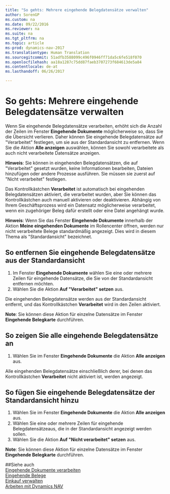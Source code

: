 ```yaml
---
title: "So gehts: Mehrere eingehende Belegdatensätze verwalten"
author: SorenGP
ms.custom: na
ms.date: 09/22/2016
ms.reviewer: na
ms.suite: na
ms.tgt_pltfrm: na
ms.topic: article
ms-prod: dynamics-nav-2017
ms.translationtype: Human Translation
ms.sourcegitcommit: 51adfb3588099c496f0946ff71da5c6fe518f070
ms.openlocfilehash: aa18a1287c75dd87faeb3707273f684613de5a84
ms.contentlocale: de-at
ms.lasthandoff: 06/26/2017

---
```


# <a name="how-to-manage-many-incoming-document-records"></a>So gehts: Mehrere eingehende Belegdatensätze verwalten
Wenn Sie eingehende Belegdatensätze verarbeiten, erhöht sich die Anzahl der Zeilen im Fenster **Eingehende Dokumente** möglicherweise so, dass Sie die Übersicht verlieren. Daher können Sie eingehende Belegdatensätze auf "Verarbeitet" festlegen, um sie aus der Standardansicht zu entfernen. Wenn Sie die Aktion **Alle anzeigen** auswählen, können Sie sowohl verarbeitete als auch nicht verarbeitete Datensätze anzeigen.

**Hinweis**: Sie können in eingehenden Belegdatensätzen, die auf "Verarbeitet" gesetzt wurden, keine Informationen bearbeiten, Dateien hinzufügen oder andere Prozesse ausführen. Sie müssen sie zuerst auf "Nicht verarbeitet" festlegen.

Das Kontrollkästchen **Verarbeitet** ist automatisch bei eingehenden Belegdatensätzen aktiviert, die verarbeitet wurden, aber Sie können das Kontrollkästchen auch manuell aktivieren oder deaktivieren. Abhängig von Ihrem Geschäftsprozess wird ein Datensatz möglicherweise verarbeitet, wenn ein zugehöriger Beleg dafür erstellt oder eine Datei angehängt wurde.

**Hinweis**: Wenn Sie das Fenster **Eingehende Dokumente** innerhalb der Aktion **Meine eingehenden Dokumente** im Rollencenter öffnen, werden nur nicht verarbeitete Belege standardmäßig angezeigt. Dies wird in diesem Thema als "Standardansicht" bezeichnet.

## <a name="to-remove-incoming-document-records-from-the-default-view"></a>So entfernen Sie eingehende Belegdatensätze aus der Standardansicht
1. Im Fenster **Eingehende Dokumente** wählen Sie eine oder mehrere Zeilen für eingehende Datensätze, die Sie von der Standardansicht entfernen möchten.
2. Wählen Sie die Aktion **Auf "Verarbeitet" setzen** aus.

Die eingehenden Belegdatensätze werden aus der Standardansicht entfernt, und das Kontrollkästchen **Verarbeitet** wird in den Zeilen aktiviert.

**Note**: Sie können diese Aktion für einzelne Datensätze im Fenster **Eingehende Belegkarte** durchführen. 

## <a name="to-view-all-incoming-document-records"></a>So zeigen Sie alle eingehende Belegdatensätze an
1. Wählen Sie im Fenster **Eingehende Dokumente** die Aktion **Alle anzeigen** aus.

Alle eingehenden Belegdatensätze einschließlich derer, bei denen das Kontrollkästchen **Verarbeitet** nicht aktiviert ist, werden angezeigt.

## <a name="to-add-incoming-document-records-to-the-default-view"></a>So fügen Sie eingehende Belegdatensätze der Standardansicht hinzu
1. Wählen Sie im Fenster **Eingehende Dokumente** die Aktion **Alle anzeigen** aus.
2. Wählen Sie eine oder mehrere Zeilen für eingehende Belegdatensätzeaus, die in der Standardansicht angezeigt werden sollen.
3. Wählen Sie die Aktion **Auf "Nicht verarbeitet" setzen** aus.  

**Note**: Sie können diese Aktion für einzelne Datensätze im Fenster **Eingehende Belegkarte** durchführen.
     
##<a name="see-also"></a>Siehe auch  
[Eingehende Dokumente verarbeiten](across-process-income-documents.md)  
[Eingehende Belege](across-income-documents.md)  
[Einkauf verwalten](purchasing-manage-purchasing.md)  
[Arbeiten mit Dynamics NAV](ui-work-product.md)

